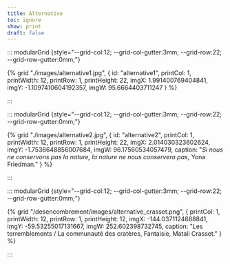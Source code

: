 ```yaml
---
title: Alternative
toc: ignore
show: print
draft: false
---
```


::: modularGrid {style="--grid-col:12; --grid-col-gutter:3mm; --grid-row:22; --grid-row-gutter:0mm;"}

{% grid "./images/alternative1.jpg", { 
  id: "alternative1",
  printCol: 1,
  printWidth: 12,
  printRow: 1,
  printHeight: 22,
  imgX: 1.991400769404841,
  imgY: -1.1097410604192357,
  imgW: 95.6664403711247
} %}

:::

::: modularGrid {style="--grid-col:12; --grid-col-gutter:3mm; --grid-row:22; --grid-row-gutter:0mm;"}

{% grid "./images/alternative2.jpg", { 
  id: "alternative2",
  printCol: 1,
  printWidth: 12,
  printRow: 1,
  printHeight: 22,
  imgX: 2.014030323602624,
  imgY: -1.7536648856007684,
  imgW: 96.17560534057479,
  caption: "*Si nous ne conservons pas la nature, la nature ne nous conservera pas*, Yona Friedman."
} %}

:::

::: modularGrid {style="--grid-col:12; --grid-col-gutter:3mm; --grid-row:22; --grid-row-gutter:0mm;"}

{% grid "/desencombrement/images/alternative_crasset.png", { 
  printCol: 1,
  printWidth: 12,
  printRow: 1,
  printHeight: 12,
  imgX: -144.0371124688841,
  imgY: -59.53255017131667,
  imgW: 252.602398732745,
  caption: "Les terremblements / La communauté des cratères, Fantaisie, Matali Crasset."
} %}

:::
